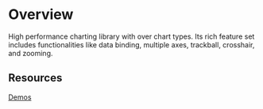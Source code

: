 # Overview

High performance charting library with over chart types. Its rich feature set includes functionalities like data binding, multiple axes, trackball, crosshair, and zooming.

## Resources

[Demos](http://ej2.syncfusion.com/angular/demos/#/chart/line)
